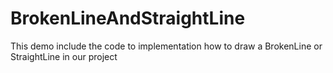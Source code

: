 # BrokenLineAndStraightLine
This demo include the code to implementation how to draw a BrokenLine or StraightLine in our project
